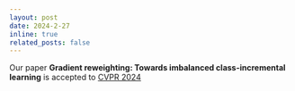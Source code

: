 ```yaml
---
layout: post
date: 2024-2-27 
inline: true
related_posts: false
---
```


Our paper **Gradient reweighting: Towards imbalanced class-incremental learning** is accepted to [CVPR 2024](https://cvpr.thecvf.com/2024/)
